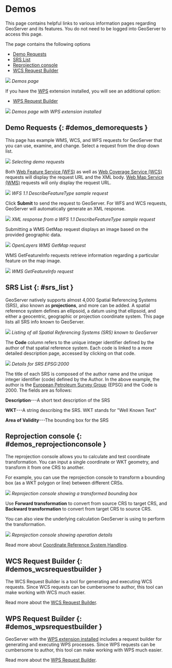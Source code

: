 # Demos

This page contains helpful links to various information pages regarding GeoServer and its features. You do not need to be logged into GeoServer to access this page.

The page contains the following options

-   [Demo Requests](index.md#demos_demorequests)
-   [SRS List](index.md#srs_list)
-   [Reprojection console](index.md#demos_reprojectionconsole)
-   [WCS Request Builder](index.md#demos_wcsrequestbuilder)

![](img/demos_view.png)
*Demos page*

If you have the [WPS](../../services/wps/index.md) extension installed, you will see an additional option:

-   [WPS Request Builder](index.md#demos_wpsrequestbuilder)

![](img/demos_viewwps.png)
*Demos page with WPS extension installed*

## Demo Requests {: #demos_demorequests }

This page has example WMS, WCS, and WFS requests for GeoServer that you can use, examine, and change. Select a request from the drop down list.

![](img/demos_requests.png)
*Selecting demo requests*

Both [Web Feature Service (WFS)](../../services/wfs/index.md) as well as [Web Coverage Service (WCS)](../../services/wcs/index.md) requests will display the request URL and the XML body. [Web Map Service (WMS)](../../services/wms/index.md) requests will only display the request URL.

![](img/demos_requests_WFS.png)
*WFS 1.1 DescribeFeatureType sample request*

Click **Submit** to send the request to GeoServer. For WFS and WCS requests, GeoServer will automatically generate an XML response.

![](img/demos_requests_schema.png)
*XML response from a WFS 1.1 DescribeFeatureType sample request*

Submitting a WMS GetMap request displays an image based on the provided geographic data.

![](img/demos_requests_WMS_map.png)
*OpenLayers WMS GetMap request*

WMS GetFeatureInfo requests retrieve information regarding a particular feature on the map image.

![](img/demos_requests_WMS_feature.png)
*WMS GetFeatureInfo request*

## SRS List {: #srs_list }

GeoServer natively supports almost 4,000 Spatial Referencing Systems (SRS), also known as **projections**, and more can be added. A spatial reference system defines an ellipsoid, a datum using that ellipsoid, and either a geocentric, geographic or projection coordinate system. This page lists all SRS info known to GeoServer.

![](img/demos_SRS.png)
*Listing of all Spatial Referencing Systems (SRS) known to GeoServer*

The **Code** column refers to the unique integer identifier defined by the author of that spatial reference system. Each code is linked to a more detailed description page, accessed by clicking on that code.

![](img/demos_SRS_page.png)
*Details for SRS EPSG:2000*

The title of each SRS is composed of the author name and the unique integer identifier (code) defined by the Author. In the above example, the author is the [European Petroleum Survey Group](http://www.epsg.org/) (EPSG) and the Code is 2000. The fields are as follows:

**Description**---A short text description of the SRS

**WKT**---A string describing the SRS. WKT stands for "Well Known Text"

**Area of Validity**---The bounding box for the SRS

## Reprojection console {: #demos_reprojectionconsole }

The reprojection console allows you to calculate and test coordinate transformation. You can input a single coordinate or WKT geometry, and transform it from one CRS to another.

For example, you can use the reprojection console to transform a bounding box (as a WKT polygon or line) between different CRSs.

![](img/demos_reprojectionconsole.png)
*Reprojection console showing a transformed bounding box*

Use **Forward transformation** to convert from source CRS to target CRS, and **Backward transformation** to convert from target CRS to source CRS.

You can also view the underlying calculation GeoServer is using to perform the transformation.

![](img/demos_reprojectionconsoledetails.png)
*Reprojection console showing operation details*

Read more about [Coordinate Reference System Handling](../crshandling/index.md).

## WCS Request Builder {: #demos_wcsrequestbuilder }

The WCS Request Builder is a tool for generating and executing WCS requests. Since WCS requests can be cumbersome to author, this tool can make working with WCS much easier.

Read more about the [WCS Request Builder](../../services/wcs/requestbuilder.md).

## WPS Request Builder {: #demos_wpsrequestbuilder }

GeoServer with the [WPS extension installed](../../services/wps/install.md) includes a request builder for generating and executing WPS processes. Since WPS requests can be cumbersome to author, this tool can make working with WPS much easier.

Read more about the [WPS Request Builder](../../services/wps/requestbuilder.md).
